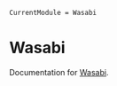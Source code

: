 ```@meta
CurrentModule = Wasabi
```

# Wasabi

Documentation for [Wasabi](https://github.com/iskyd/Wasabi.jl).

```@index
```


